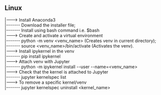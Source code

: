 Linux
-----
|---> Install Anaconda3\
|------- Download the installer file;\
|------- Install using bash command i.e. $bash <downloaded installer file path>\
|---> Create and activate a virtual environment\
|------- python -m venv <venv_name> (Creates venv in current directory);\
|------- source <venv_name>/bin/activate (Activates the venv).\
|---> Install ipykernel in the venv\
|------- pip install ipykernel\
|---> Attach venv with Jupyter\
|------- python -m ipykernel install --user --name=<venv_name>\
|---> Check that the kernel is attached to Jupyter\
|------- jupyter kernelspec list\
|---> To remove a specific kernel/venv\
|------- jupyter kernelspec uninstall <kernel_name>
